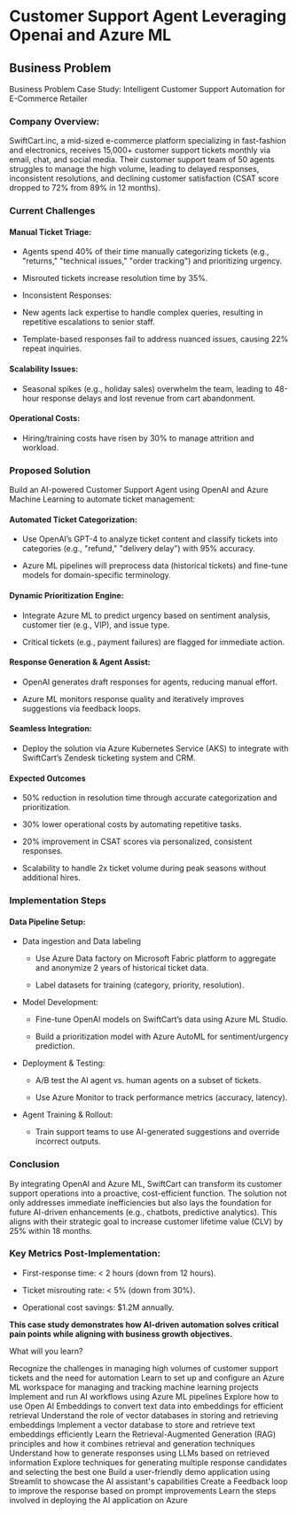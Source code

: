 # Customer Support Agent Leveraging Openai and Azure ML
## Business Problem
Business Problem Case Study:
Intelligent Customer Support Automation for E-Commerce Retailer

### Company Overview:
SwiftCart.inc, a mid-sized e-commerce platform specializing in fast-fashion and electronics, receives 15,000+ customer support tickets monthly via email, chat, and social media. Their customer support team of 50 agents struggles to manage the high volume, leading to delayed responses, inconsistent resolutions, and declining customer satisfaction (CSAT score dropped to 72% from 89% in 12 months).

### Current Challenges
#### Manual Ticket Triage:

* Agents spend 40% of their time manually categorizing tickets (e.g., "returns," "technical issues," "order tracking") and prioritizing urgency.

* Misrouted tickets increase resolution time by 35%.

* Inconsistent Responses:

* New agents lack expertise to handle complex queries, resulting in repetitive escalations to senior staff.

* Template-based responses fail to address nuanced issues, causing 22% repeat inquiries.

#### Scalability Issues:

* Seasonal spikes (e.g., holiday sales) overwhelm the team, leading to 48-hour response delays and lost revenue from cart abandonment.

#### Operational Costs:

* Hiring/training costs have risen by 30% to manage attrition and workload.

### Proposed Solution
Build an AI-powered Customer Support Agent using OpenAI and Azure Machine Learning to automate ticket management:

#### Automated Ticket Categorization:

* Use OpenAI’s GPT-4 to analyze ticket content and classify tickets into categories (e.g., "refund," "delivery delay") with 95% accuracy.

* Azure ML pipelines will preprocess data (historical tickets) and fine-tune models for domain-specific terminology.

#### Dynamic Prioritization Engine:

* Integrate Azure ML to predict urgency based on sentiment analysis, customer tier (e.g., VIP), and issue type.

* Critical tickets (e.g., payment failures) are flagged for immediate action.

#### Response Generation & Agent Assist:

* OpenAI generates draft responses for agents, reducing manual effort.

* Azure ML monitors response quality and iteratively improves suggestions via feedback loops.

#### Seamless Integration:

* Deploy the solution via Azure Kubernetes Service (AKS) to integrate with SwiftCart’s Zendesk ticketing system and CRM.

#### Expected Outcomes
* 50% reduction in resolution time through accurate categorization and prioritization.

* 30% lower operational costs by automating repetitive tasks.

* 20% improvement in CSAT scores via personalized, consistent responses.

* Scalability to handle 2x ticket volume during peak seasons without additional hires.

### Implementation Steps
#### Data Pipeline Setup:
* Data ingestion and Data labeling
    * Use Azure Data factory on Microsoft Fabric platform to aggregate and anonymize 2 years of historical ticket data.

    * Label datasets for training (category, priority, resolution).

* Model Development:

    * Fine-tune OpenAI models on SwiftCart’s data using Azure ML Studio.

    * Build a prioritization model with Azure AutoML for sentiment/urgency prediction.

* Deployment & Testing:

    * A/B test the AI agent vs. human agents on a subset of tickets.

    * Use Azure Monitor to track performance metrics (accuracy, latency).

* Agent Training & Rollout:

    * Train support teams to use AI-generated suggestions and override incorrect outputs.

### Conclusion
By integrating OpenAI and Azure ML, SwiftCart can transform its customer support operations into a proactive, cost-efficient function. The solution not only addresses immediate inefficiencies but also lays the foundation for future AI-driven enhancements (e.g., chatbots, predictive analytics). This aligns with their strategic goal to increase customer lifetime value (CLV) by 25% within 18 months.

### Key Metrics Post-Implementation:

* First-response time: < 2 hours (down from 12 hours).

* Ticket misrouting rate: < 5% (down from 30%).

* Operational cost savings: $1.2M annually.

__This case study demonstrates how AI-driven automation solves critical pain points while aligning with business growth objectives.__












What will you learn?

Recognize the challenges in managing high volumes of customer support tickets and the need for automation
Learn to set up and configure an Azure ML workspace for managing and tracking machine learning projects
Implement and run AI workflows using Azure ML pipelines
Explore how to use Open AI Embeddings to convert text data into embeddings for efficient retrieval
Understand the role of vector databases in storing and retrieving embeddings
Implement a vector database to store and retrieve text embeddings efficiently
Learn the Retrieval-Augmented Generation (RAG) principles and how it combines retrieval and generation techniques
Understand how to generate responses using LLMs based on retrieved information
Explore techniques for generating multiple response candidates and selecting the best one
Build a user-friendly demo application using Streamlit to showcase the AI assistant's capabilities
Create a Feedback loop to improve the response based on prompt improvements
Learn the steps involved in deploying the AI application on Azure